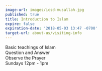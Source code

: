 ```yaml
---
image-url: images/icsd-musallah.jpg
published: true
title: Introduction to Islam
expire: false
expiration-date: '2018-05-03 13:47 -0700'
target-url: about-us/visiting-info
---
```

Basic teachings of Islam  
Question and Answer  
Observe the Prayer  
Sundays 12pm - 1pm
